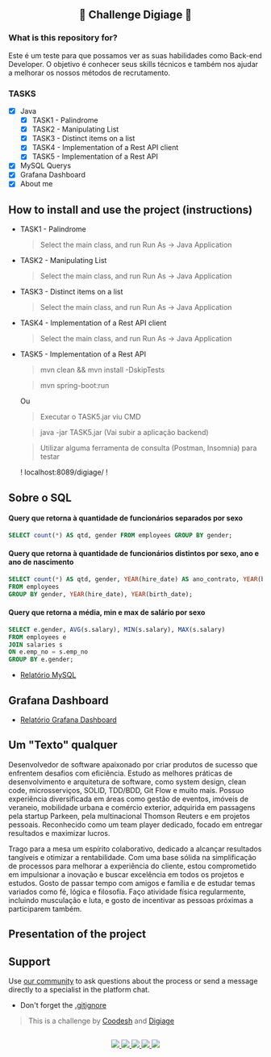 <div align="center">
  
  ## 🚀 Challenge Digiage 🚀
  
</div>

### What is this repository for?

Este é um teste para que possamos ver as suas habilidades como Back-end Developer.
O objetivo é conhecer seus skills técnicos e também nos ajudar a melhorar os nossos métodos de recrutamento. 

### TASKS

- [X] Java
  - [X] TASK1 - Palindrome
  - [X] TASK2 - Manipulating List
  - [X] TASK3 - Distinct items on a list
  - [X] TASK4 - Implementation of a Rest API client
  - [X] TASK5 - Implementation of a Rest API
- [X] MySQL Querys
- [X] Grafana Dashboard
- [X] About me

## How to install and use the project (instructions)

  - TASK1 - Palindrome
    
    > Select the main class, and run Run As -> Java Application
    
  - TASK2 - Manipulating List
    
    > Select the main class, and run Run As -> Java Application
    
  - TASK3 - Distinct items on a list

     > Select the main class, and run Run As -> Java Application

  - TASK4 - Implementation of a Rest API client

    > Select the main class, and run Run As -> Java Application
    
  - TASK5 - Implementation of a Rest API

    > mvn clean && mvn install -DskipTests
    
    > mvn spring-boot:run

    Ou
    
    > Executar o TASK5.jar viu CMD
    
      > java -jar TASK5.jar (Vai subir a aplicação backend)
      
      > Utilizar alguma ferramenta de consulta (Postman, Insomnia) para testar
    
    ! localhost:8089/digiage/ ! 

## Sobre o SQL
  
####	Query que retorna à quantidade de funcionários separados por sexo
  
```sql
SELECT count(*) AS qtd, gender FROM employees GROUP BY gender;
```

#### Query que retorna à quantidade de funcionários distintos por sexo, ano e ano de nascimento
    
```sql
SELECT count(*) AS qtd, gender, YEAR(hire_date) AS ano_contrato, YEAR(birth_date) AS ano_nascimento 
FROM employees 
GROUP BY gender, YEAR(hire_date), YEAR(birth_date);
```

#### Query que retorna a média, min e max de salário por sexo
  
```sql
SELECT e.gender, AVG(s.salary), MIN(s.salary), MAX(s.salary)
FROM employees e
JOIN salaries s
ON e.emp_no = s.emp_no
GROUP BY e.gender;
```
- <a href="https://github.com/bruno-silverio/challenge-digiage/blob/main/employeesMySQL.pdf">Relatório MySQL</a>

## Grafana Dashboard

- <a href="https://github.com/bruno-silverio/challenge-digiage/blob/main/grafanaDashboard.pdf">Relatório Grafana Dashboard</a>

## Um "Texto" qualquer

Desenvolvedor de software apaixonado por criar produtos de sucesso que enfrentem desafios com eficiência. Estudo as melhores práticas de desenvolvimento e arquitetura de software, como system design, clean code, microsserviços, SOLID, TDD/BDD, Git Flow e muito mais. Possuo experiência diversificada em áreas como gestão de eventos, imóveis de veraneio, mobilidade urbana e comércio exterior, adquirida em passagens pela startup Parkeen, pela multinacional Thomson Reuters e em projetos pessoais. Reconhecido como um team player dedicado, focado em entregar resultados e maximizar lucros.

Trago para a mesa um espírito colaborativo, dedicado a alcançar resultados tangíveis e otimizar a rentabilidade. Com uma base sólida na simplificação de processos para melhorar a experiência do cliente, estou comprometido em impulsionar a inovação e buscar excelência em todos os projetos e estudos. Gosto de passar tempo com amigos e família e de estudar temas variados como fé, lógica e filosofia. Faço atividade física regularmente, incluindo musculação e luta, e gosto de incentivar as pessoas próximas a participarem também.

## Presentation of the project


## Support

Use [our community](https://discord.gg/rdXbEvjsWu) to ask questions about the process or send a message directly to a specialist in the platform chat.
- Don't forget the [.gitignore](https://www.toptal.com/developers/gitignore)
  
> This is a challenge by [Coodesh](https://coodesh.com/) and [Digiage](https://digiage.com.br) 

##
<p align="center">
  <a href="https://skillicons.dev">
    <img src="https://skillicons.dev/icons?i=java" />
    <img src="https://skillicons.dev/icons?i=eclipse" />
    <img src="https://skillicons.dev/icons?i=mysql" />
    <img src="https://skillicons.dev/icons?i=aws" />
    <img src="https://skillicons.dev/icons?i=grafana" />
  </a>
</p>
